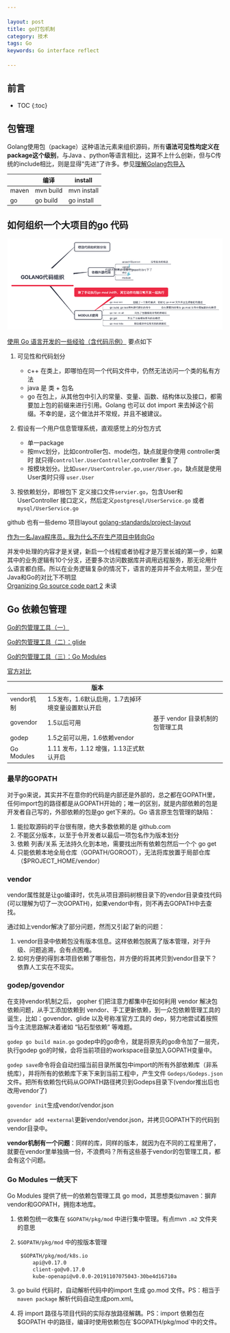 ```yaml
---

layout: post
title: go打包机制
category: 技术
tags: Go
keywords: Go interface reflect

---
```


## 前言

* TOC
{:toc}

## 包管理

Golang使用包（package）这种语法元素来组织源码，所有**语法可见性均定义在package这个级别**，与Java 、python等语言相比，这算不上什么创新，但与C传统的include相比，则是显得“先进”了许多。参见[理解Golang包导入](http://tonybai.com/2015/03/09/understanding-import-packages/)


||编译|install|
|---|---|---|
|maven|mvn build|mvn install|
|go|go build|go install|

## 如何组织一个大项目的go 代码

![](/public/upload/go/go_module.png)


[使用 Go 语言开发的一些经验（含代码示例）](https://mp.weixin.qq.com/s?__biz=MjM5MDE0Mjc4MA==&mid=2651008064&idx=2&sn=cdc19d0db8decad85b671ba79fd2d1f5&chksm=bdbed4138ac95d05dbfd6672babba8e4d4a547d7845cd46b23fe3802dd5a1c49777b476fadd5&mpshare=1&scene=23&srcid=0708wchJyw4BGm9vtQxV8qaT%23rd) 要点如下

1. 可见性和代码划分

	* c++ 在类上，即哪怕在同一个代码文件中，仍然无法访问一个类的私有方法
	* java 是 类 + 包名
	* go 在包上，从其他包中引入的常量、变量、函数、结构体以及接口，都需要加上包的前缀来进行引用。Golang 也可以 dot import 来去掉这个前缀。不幸的是，这个做法并不常规，并且不被建议。

1. 假设有一个用户信息管理系统，直观感觉上的分包方式

	* 单一package
	* 按mvc划分，比如controller包、model包，缺点就是你使用 controller类时 就只得`controller.UserController`,controller 重复了
	* 按模块划分。比如`user/UserControler.go,user/User.go`，缺点就是使用User类时只得 `user.User`

2. 按依赖划分，即根包下 定义接口文件`servier.go`，包含User和UserController 接口定义，然后定义`postgresql/UserService.go` 或者`mysql/UserService.go`

github 也有一些demo 项目layout [golang-standards/project-layout](https://github.com/golang-standards/project-layout)

[作为一名Java程序员，我为什么不在生产项目中转向Go](http://www.infoq.com/cn/articles/why-not-go)

并发中处理的内容才是关键，新启一个线程或者协程才是万里长城的第一步，如果其中的业务逻辑有10个分支，还要多次访问数据库并调用远程服务，那无论用什么语言都白搭。所以在业务逻辑复杂的情况下，语言的差异并不会太明显，至少在Java和Go的对比下不明显	
[Organizing Go source code part 2](http://neurocline.github.io/dev/2016/02/01/organizing-go-source-code.html) 未读


## Go 依赖包管理

[Go的包管理工具（一）](https://juejin.im/post/5c6ac37cf265da2de7134242)

[Go的包管理工具（二）：glide](https://juejin.im/post/5c769eae6fb9a049d05e682b)

[Go的包管理工具（三）：Go Modules](https://juejin.im/post/5c7fc2b1f265da2dac4575fc)

[官方对比](https://github.com/golang/go/wiki/PackageManagementTools)

||版本||
|---|---|---|
|vendor机制|1.5发布，1.6默认启用，1.7去掉环境变量设置默认开启||
|govendor|1.5以后可用|基于 vendor 目录机制的包管理工具|
|godep|1.5之前可以用，1.6依赖vendor||
|Go Modules|1.11 发布，1.12 增强，1.13正式默认开启||

### 最早的GOPATH

对于go来说，其实并不在意你的代码是内部还是外部的，总之都在GOPATH里，任何import包的路径都是从GOPATH开始的；唯一的区别，就是内部依赖的包是开发者自己写的，外部依赖的包是go get下来的。Go 语言原生包管理的缺陷：

1. 能拉取源码的平台很有限，绝大多数依赖的是 github.com
2. 不能区分版本，以至于令开发者以最后一项包名作为版本划分
3. 依赖 列表/关系 无法持久化到本地，需要找出所有依赖包然后一个个 go get
4. 只能依赖本地全局仓库（GOPATH/GOROOT），无法将库放置于局部仓库（$PROJECT_HOME/vendor）

### vendor

vendor属性就是让go编译时，优先从项目源码树根目录下的vendor目录查找代码(可以理解为切了一次GOPATH)，如果vendor中有，则不再去GOPATH中去查找。

通过如上vendor解决了部分问题，然而又引起了新的问题：

1. vendor目录中依赖包没有版本信息。这样依赖包脱离了版本管理，对于升级、问题追溯，会有点困难。
2. 如何方便的得到本项目依赖了哪些包，并方便的将其拷贝到vendor目录下？依靠人工实在不现实。

### godep/govendor

在支持vendor机制之后， gopher 们把注意力都集中在如何利用 vendor 解决包依赖问题，从手工添加依赖到 vendor、手工更新依赖，到一众包依赖管理工具的诞生，比如：govendor、glide 以及号称准官方工具的 dep，努力地尝试着按照当今主流思路解决着诸如 “钻石型依赖” 等难题。

`godep go build main.go` godep中的go命令，就是将原先的go命令加了一层壳，执行godep go的时候，会将当前项目的workspace目录加入GOPATH变量中。

`godep save`命令将会自动扫描当前目录所属包中import的所有外部依赖库（非系统库），并将所有的依赖库下来下来到当前工程中，产生文件 `Godeps/Godeps.json` 文件。把所有依赖包代码从GOPATH路径拷贝到Godeps目录下(vendor推出后也改用vendor了)

`govendor init`生成vendor/vendor.json

`govendor add +external`更新vendor/vendor.json，并拷贝GOPATH下的代码到vendor目录中。

**vendor机制有一个问题**：同样的库，同样的版本，就因为在不同的工程里用了，就要在vendor里单独搞一份，不浪费吗？所有这些基于vendor的包管理工具，都会有这个问题。

### Go Modules 一统天下

Go Modules 提供了统一的依赖包管理工具 go mod，其思想类似maven：摒弃vendor和GOPATH，拥抱本地库。

1. 依赖包统一收集在 `$GOPATH/pkg/mod` 中进行集中管理。有点mvn `.m2` 文件夹的意思
2. `$GOPATH/pkg/mod` 中的按版本管理

        $GOPATH/pkg/mod/k8s.io
            api@v0.17.0
            client-go@v0.17.0
            kube-openapi@v0.0.0-20191107075043-30be4d16710a

3. go build 代码时，自动解析代码中的import 生成 go.mod 文件。PS：相当于`maven package` 解析代码自动生成pom.xml。
4. 将 import 路径与项目代码的实际存放路径解耦。PS：import 依赖包在$GOPATH 中的路径，编译时使用依赖包在`$GOPATH/pkg/mod`中的文件。


